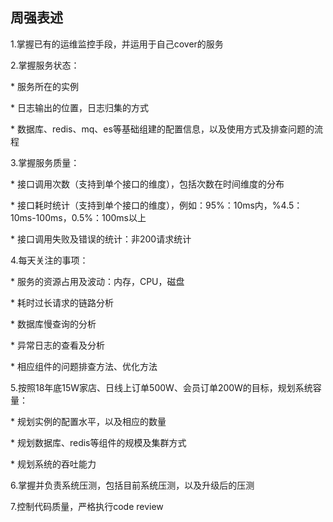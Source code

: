 ## 周强表述

1.掌握已有的运维监控手段，并运用于自己cover的服务

2.掌握服务状态：

\* 服务所在的实例

\* 日志输出的位置，日志归集的方式

\* 数据库、redis、mq、es等基础组建的配置信息，以及使用方式及排查问题的流程

3.掌握服务质量：

\* 接口调用次数（支持到单个接口的维度），包括次数在时间维度的分布

\* 接口耗时统计（支持到单个接口的维度），例如：95%：10ms内，%4.5：10ms-100ms，0.5%：100ms以上

\* 接口调用失败及错误的统计：非200请求统计

4.每天关注的事项：

\* 服务的资源占用及波动：内存，CPU，磁盘

\* 耗时过长请求的链路分析

\* 数据库慢查询的分析

\* 异常日志的查看及分析

\* 相应组件的问题排查方法、优化方法

5.按照18年底15W家店、日线上订单500W、会员订单200W的目标，规划系统容量：

\* 规划实例的配置水平，以及相应的数量

\* 规划数据库、redis等组件的规模及集群方式

\* 规划系统的吞吐能力

6.掌握并负责系统压测，包括目前系统压测，以及升级后的压测

7.控制代码质量，严格执行code review